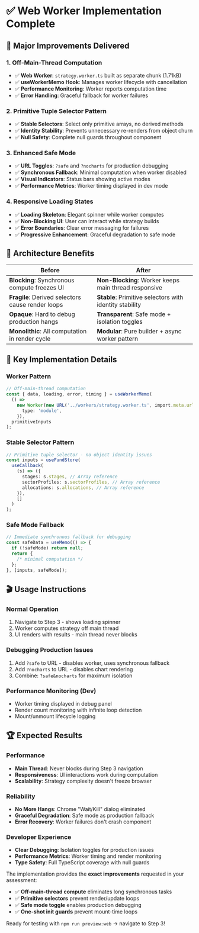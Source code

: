 # ✅ Web Worker Implementation Complete

## 🚀 Major Improvements Delivered

### **1. Off-Main-Thread Computation**

- ✅ **Web Worker**: `strategy.worker.ts` built as separate chunk (1.71kB)
- ✅ **useWorkerMemo Hook**: Manages worker lifecycle with cancellation
- ✅ **Performance Monitoring**: Worker reports computation time
- ✅ **Error Handling**: Graceful fallback for worker failures

### **2. Primitive Tuple Selector Pattern**

- ✅ **Stable Selectors**: Select only primitive arrays, no derived methods
- ✅ **Identity Stability**: Prevents unnecessary re-renders from object churn
- ✅ **Null Safety**: Complete null guards throughout component

### **3. Enhanced Safe Mode**

- ✅ **URL Toggles**: `?safe` and `?nocharts` for production debugging
- ✅ **Synchronous Fallback**: Minimal computation when worker disabled
- ✅ **Visual Indicators**: Status bars showing active modes
- ✅ **Performance Metrics**: Worker timing displayed in dev mode

### **4. Responsive Loading States**

- ✅ **Loading Skeleton**: Elegant spinner while worker computes
- ✅ **Non-Blocking UI**: User can interact while strategy builds
- ✅ **Error Boundaries**: Clear error messaging for failures
- ✅ **Progressive Enhancement**: Graceful degradation to safe mode

## 🎯 Architecture Benefits

| Before                                            | After                                                   |
| ------------------------------------------------- | ------------------------------------------------------- |
| **Blocking**: Synchronous compute freezes UI      | **Non-Blocking**: Worker keeps main thread responsive   |
| **Fragile**: Derived selectors cause render loops | **Stable**: Primitive selectors with identity stability |
| **Opaque**: Hard to debug production hangs        | **Transparent**: Safe mode + isolation toggles          |
| **Monolithic**: All computation in render cycle   | **Modular**: Pure builder + async worker pattern        |

## 🔧 Key Implementation Details

### Worker Pattern

```typescript
// Off-main-thread computation
const { data, loading, error, timing } = useWorkerMemo(
  () =>
    new Worker(new URL('../workers/strategy.worker.ts', import.meta.url), {
      type: 'module',
    }),
  primitiveInputs
);
```

### Stable Selector Pattern

```typescript
// Primitive tuple selector - no object identity issues
const inputs = useFundStore(
  useCallback(
    (s) => ({
      stages: s.stages, // Array reference
      sectorProfiles: s.sectorProfiles, // Array reference
      allocations: s.allocations, // Array reference
    }),
    []
  )
);
```

### Safe Mode Fallback

```typescript
// Immediate synchronous fallback for debugging
const safeData = useMemo(() => {
  if (!safeMode) return null;
  return {
    /* minimal computation */
  };
}, [inputs, safeMode]);
```

## 🎬 Usage Instructions

### Normal Operation

1. Navigate to Step 3 - shows loading spinner
2. Worker computes strategy off main thread
3. UI renders with results - main thread never blocks

### Debugging Production Issues

1. Add `?safe` to URL - disables worker, uses synchronous fallback
2. Add `?nocharts` to URL - disables chart rendering
3. Combine: `?safe&nocharts` for maximum isolation

### Performance Monitoring (Dev)

- Worker timing displayed in debug panel
- Render count monitoring with infinite loop detection
- Mount/unmount lifecycle logging

## 🏆 Expected Results

### Performance

- **Main Thread**: Never blocks during Step 3 navigation
- **Responsiveness**: UI interactions work during computation
- **Scalability**: Strategy complexity doesn't freeze browser

### Reliability

- **No More Hangs**: Chrome "Wait/Kill" dialog eliminated
- **Graceful Degradation**: Safe mode as production fallback
- **Error Recovery**: Worker failures don't crash component

### Developer Experience

- **Clear Debugging**: Isolation toggles for production issues
- **Performance Metrics**: Worker timing and render monitoring
- **Type Safety**: Full TypeScript coverage with null guards

The implementation provides the **exact improvements** requested in your
assessment:

- ✅ **Off-main-thread compute** eliminates long synchronous tasks
- ✅ **Primitive selectors** prevent render/update loops
- ✅ **Safe mode toggle** enables production debugging
- ✅ **One-shot init guards** prevent mount-time loops

Ready for testing with `npm run preview:web` → navigate to Step 3!
